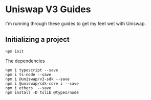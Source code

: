 # Uniswap V3 Guides

I'm running through these guides to get my feet wet with Uniswap.

## Initializing a project

```
npm init
```

The dependencies

```
npm i typescript --save
npm i ts-node --save
npm i @uniswap/v3-sdk --save
npm i @uniswap/sdk-core i --save
npm i ethers  --save
npm install -D tslib @types/node
```
